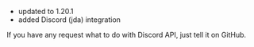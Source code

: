 - updated to 1.20.1
- added Discord (jda) integration

If you have any request what to do with Discord API, just tell it on GitHub.